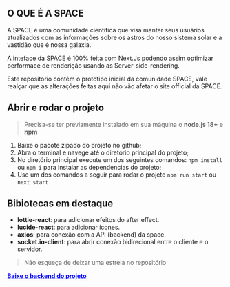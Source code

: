 ## O QUE É A SPACE
A SPACE é uma comunidade cientifica que visa manter seus usuários atualizados com as informações sobre os astros do nosso sistema solar e a vastidão que é nossa galaxia.

A inteface da SPACE é 100% feita com Next.Js podendo assim optimizar performace de renderição usando as Server-side-rendering.

Este repositório contém o prototipo inicial da comunidade SPACE, vale realçar que as alterações feitas aqui não vão afetar o site official da SPACE.

## Abrir e rodar o projeto
> Precisa-se ter previamente instalado em sua máquina o **node.js 18+** e **npm**

1. Baixe o pacote zipado do projeto no github;
2. Abra o terminal e navege até o diretório principal do projeto;
3. No diretório principal execute um dos seguintes comandos: `npm install` ou `npm i` para instalar as dependencias do projeto;
4. Use um dos comandos a seguir para rodar o projeto `npm run start` ou `next start`

## Bibiotecas em destaque

* **lottie-react**: para adicionar efeitos do after effect.
* **lucide-react**: para adicionar ícones.
* **axios**: para conexão com a API (backend) da space.
* **socket.io-client**: para abrir conexão bidirecional entre o cliente e o servidor.

> Não esqueça de deixar uma estrela no repositório

<a href="https://github.com/MiguelLuamba/public-space-backend" style="color:blue; font-weight:700 ;">Baixe o backend do projeto<a/>

